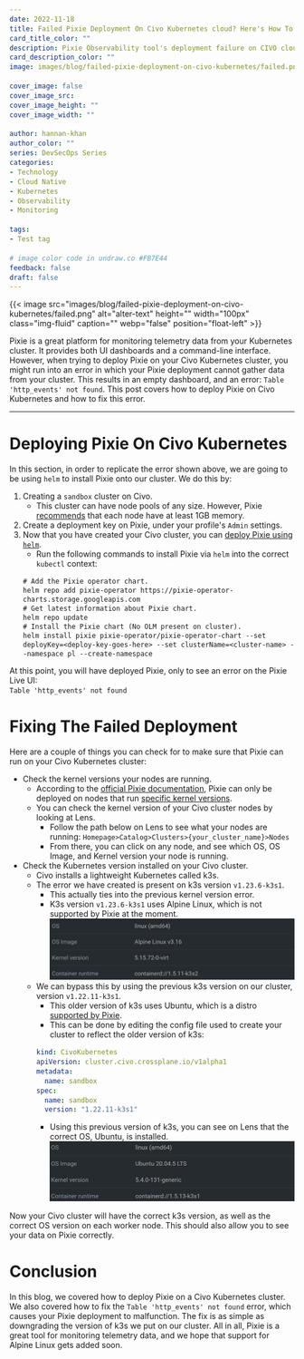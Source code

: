 ```yaml
---
date: 2022-11-18
title: Failed Pixie Deployment On Civo Kubernetes cloud? Here's How To Fix It
card_title_color: ""
description: Pixie Observability tool's deployment failure on CIVO cloud.
card_description_color: ""
image: images/blog/failed-pixie-deployment-on-civo-kubernetes/failed.png

cover_image: false
cover_image_src: 
cover_image_height: ""
cover_image_width: ""

author: hannan-khan
author_color: ""
series: DevSecOps Series
categories:
- Technology
- Cloud Native
- Kubernetes
- Observability
- Monitoring

tags:
- Test tag

# image color code in undraw.co #FB7E44 
feedback: false
draft: false
---
```


{{< image src="images/blog/failed-pixie-deployment-on-civo-kubernetes/failed.png" alt="alter-text" height="" width="100px" class="img-fluid" caption="" webp="false" position="float-left" >}}


Pixie is a great platform for monitoring telemetry data from your Kubernetes cluster.
It provides both UI dashboards and a command-line interface. However, when trying to deploy Pixie on your Civo Kubernetes cluster,
you might run into an error in which your Pixie deployment cannot gather data from your cluster. This results
in an empty dashboard, and an error: `Table 'http_events' not found`. This post covers how to deploy Pixie on Civo Kubernetes
and how to fix this error.
________________

# Deploying Pixie On Civo Kubernetes
In this section, in order to replicate the error shown above, we are going to be using `helm` to install Pixie onto our cluster.
We do this by:
1. Creating a `sandbox` cluster on Civo. 
   * This cluster can have node pools of any size. However, Pixie [recommends](https://docs.pixielabs.ai/installing-pixie/requirements/#memory) that each node have at least 1GB memory.
2. Create a deployment key on Pixie, under your profile's `Admin` settings.
3. Now that you have created your Civo cluster, you can [deploy Pixie using `helm`](https://docs.pixielabs.ai/installing-pixie/install-schemes/helm/#3.-deploy-pixie).
   * Run the following commands to install Pixie via `helm` into the correct `kubectl` context:
   ```shell
   # Add the Pixie operator chart.
   helm repo add pixie-operator https://pixie-operator-charts.storage.googleapis.com
   # Get latest information about Pixie chart.
   helm repo update
   # Install the Pixie chart (No OLM present on cluster).
   helm install pixie pixie-operator/pixie-operator-chart --set deployKey=<deploy-key-goes-here> --set clusterName=<cluster-name> --namespace pl --create-namespace
   ```

At this point, you will have deployed Pixie, only to see an error on the Pixie Live UI:  
`Table 'http_events' not found`

# Fixing The Failed Deployment
Here are a couple of things you can check for to make sure that Pixie can run on your Civo Kubernetes cluster:  
* Check the kernel versions your nodes are running.
  * According to the [official Pixie documentation](https://docs.pixielabs.ai/about-pixie/troubleshooting/#troubleshooting-operation-why-can't-i-see-data),
Pixie can only be deployed on nodes that run [specific kernel versions](https://docs.pixielabs.ai/installing-pixie/requirements/#operating-system-linux-distribution).
  * You can check the kernel version of your Civo cluster nodes by looking at Lens.
    * Follow the path below on Lens to see what your nodes are running:
`Homepage>Catalog>Clusters>{your_cluster_name}>Nodes`
    * From there, you can click on any node, and see which OS, OS Image, and Kernel version your node is running.
* Check the Kubernetes version installed on your Civo cluster.
  * Civo installs a lightweight Kubernetes called k3s.
  * The error we have created is present on k3s version `v1.23.6-k3s1`.
    * This actually ties into the previous kernel version error.
    * K3s version `v1.23.6-k3s1` uses Alpine Linux, which is not supported by Pixie at the moment.
    ![k3s-running-alpine](images/k3s-running-alpine.jpg)
  * We can bypass this by using the previous k3s version on our cluster, version `v1.22.11-k3s1`.
    * This older version of k3s uses Ubuntu, which is a distro [supported by Pixie](https://docs.pixielabs.ai/installing-pixie/requirements/#operating-system-linux-distribution).
    * This can be done by editing the config file used to create your cluster to reflect the older version of k3s:
    ```yaml
    kind: CivoKubernetes
    apiVersion: cluster.civo.crossplane.io/v1alpha1
    metadata: 
      name: sandbox
    spec:
      name: sandbox
      version: "1.22.11-k3s1"
    ```
    * Using this previous version of k3s, you can see on Lens that the correct OS, Ubuntu, is installed.
    ![k3s-running-ubuntu](images/k3s-running-ubuntu.jpg)

Now your Civo cluster will have the correct k3s version, as well as the correct OS version on each worker node. This should
also allow you to see your data on Pixie correctly.

# Conclusion
In this blog, we covered how to deploy Pixie on a Civo Kubernetes cluster. We also covered how to fix the `Table 'http_events' not found` error,
which causes your Pixie deployment to malfunction. The fix is as simple as downgrading the version of k3s we put on our cluster.
All in all, Pixie is a great tool for monitoring telemetry data, and we hope that support for Alpine Linux gets added soon.

